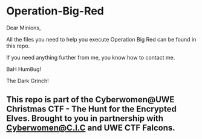 # Operation-Big-Red

Dear Minions,

All the files you need to help you execute Operation Big Red can be found in this repo.

If you need anything further from me, you know how to contact me.

BaH Hum8ug!

The Dark Grinch!




## This repo is part of the Cyberwomen@UWE Christmas CTF - The Hunt for the Encrypted Elves. Brought to you in partnership with Cyberwomen@C.I.C and UWE CTF Falcons.
